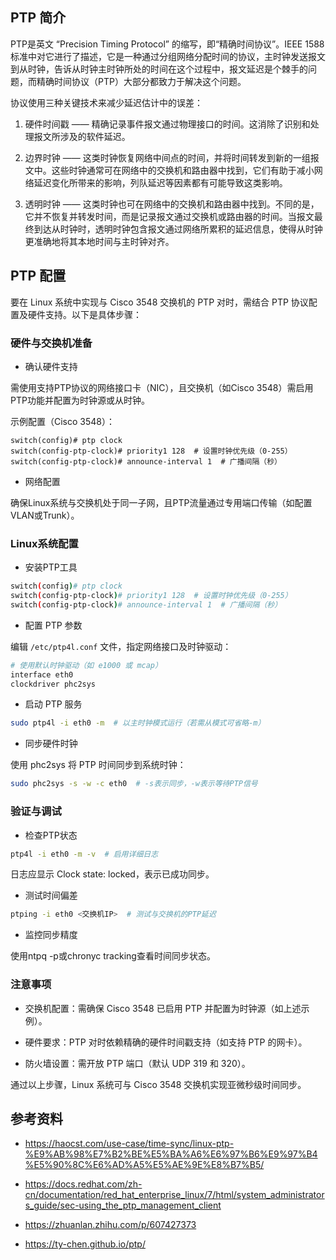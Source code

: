 ## PTP 简介

PTP是英文 “Precision Timing Protocol” 的缩写，即“精确时间协议”。IEEE 1588标准中对它进行了描述，它是一种通过分组网络分配时间的协议，主时钟发送报文到从时钟，告诉从时钟主时钟所处的时间在这个过程中，报文延迟是个棘手的问题，而精确时间协议（PTP）大部分都致力于解决这个问题。

协议使用三种关键技术来减少延迟估计中的误差：

1. 硬件时间戳 —— 精确记录事件报文通过物理接口的时间。这消除了识别和处理报文所涉及的软件延迟。

2. 边界时钟 —— 这类时钟恢复网络中间点的时间，并将时间转发到新的一组报文中。这些时钟通常可在网络中的交换机和路由器中找到，它们有助于减小网络延迟变化所带来的影响，列队延迟等因素都有可能导致这类影响。

3. 透明时钟 —— 这类时钟也可在网络中的交换机和路由器中找到。不同的是，它并不恢复并转发时间，而是记录报文通过交换机或路由器的时间。当报文最终到达从时钟时，透明时钟包含报文通过网络所累积的延迟信息，使得从时钟更准确地将其本地时间与主时钟对齐。

## PTP 配置

要在 Linux 系统中实现与 Cisco 3548 交换机的 PTP 对时，需结合 PTP 协议配置及硬件支持。以下是具体步骤：

### 硬件与交换机准备

- 确认硬件支持

需使用支持PTP协议的网络接口卡（NIC），且交换机（如Cisco 3548）需启用PTP功能并配置为时钟源或从时钟。

示例配置（Cisco 3548）：

```
switch(config)# ptp clock
switch(config-ptp-clock)# priority1 128  # 设置时钟优先级（0-255）
switch(config-ptp-clock)# announce-interval 1  # 广播间隔（秒）
```

- 网络配置

确保Linux系统与交换机处于同一子网，且PTP流量通过专用端口传输（如配置VLAN或Trunk）。

### Linux系统配置

- 安装PTP工具

```bash
switch(config)# ptp clock
switch(config-ptp-clock)# priority1 128  # 设置时钟优先级（0-255）
switch(config-ptp-clock)# announce-interval 1  # 广播间隔（秒）
```

- 配置 PTP 参数

编辑 `/etc/ptp4l.conf` 文件，指定网络接口及时钟驱动：

```bash
# 使用默认时钟驱动（如 e1000 或 mcap）
interface eth0
clockdriver phc2sys
```

- 启动 PTP 服务

```bash
sudo ptp4l -i eth0 -m  # 以主时钟模式运行（若需从模式可省略-m）
```

- 同步硬件时钟

使用 phc2sys 将 PTP 时间同步到系统时钟：

```bash
sudo phc2sys -s -w -c eth0  # -s表示同步，-w表示等待PTP信号
```

### 验证与调试

- 检查PTP状态

```bash
ptp4l -i eth0 -m -v  # 启用详细日志
```

日志应显示 Clock state: locked，表示已成功同步。

- 测试时间偏差

```bash
ptping -i eth0 <交换机IP>  # 测试与交换机的PTP延迟
```

- 监控同步精度

使用ntpq -p或chronyc tracking查看时间同步状态。

### 注意事项

- 交换机配置：需确保 Cisco 3548 已启用 PTP 并配置为时钟源（如上述示例）。

- 硬件要求：PTP 对时依赖精确的硬件时间戳支持（如支持 PTP 的网卡）。

- 防火墙设置：需开放 PTP 端口（默认 UDP 319 和 320）。

通过以上步骤，Linux 系统可与 Cisco 3548 交换机实现亚微秒级时间同步。

## 参考资料

- <https://haocst.com/use-case/time-sync/linux-ptp-%E9%AB%98%E7%B2%BE%E5%BA%A6%E6%97%B6%E9%97%B4%E5%90%8C%E6%AD%A5%E5%AE%9E%E8%B7%B5/>

- <https://docs.redhat.com/zh-cn/documentation/red_hat_enterprise_linux/7/html/system_administrators_guide/sec-using_the_ptp_management_client>

- <https://zhuanlan.zhihu.com/p/607427373>

- <https://ty-chen.github.io/ptp/>